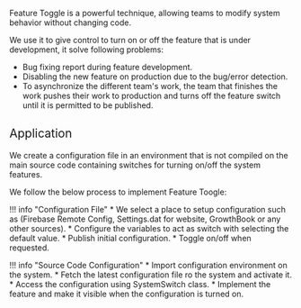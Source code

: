 Feature Toggle is a powerful technique, allowing teams to modify system behavior without changing code.

We use it to give control to turn on or off the feature that is under development, it solve following problems:

* Bug fixing report during feature development.
* Disabling the new feature on production due to the bug/error detection.
* To asynchronize the different team's work, the team that finishes the work pushes their work to production and turns off the feature switch until it is permitted to be published.
  
## <span style="font-weight:400;">Application</span>
We create a configuration file in an environment that is not compiled on the main source code containing switches for turning on/off the system features.

We follow the below process to implement Feature Toogle:  
 
!!! info "Configuration File"
	* We select a place to setup configuration such as (Firebase Remote Config, Settings.dat for website, GrowthBook or any other sources).
	* Configure the variables to act as switch with selecting the default value.
	* Publish initial configuration.
	* Toggle on/off when requested.
 

!!! info "Source Code Configuration"
	* Import configuration environment on the system.
	* Fetch the latest configuration file ro the system and activate it.
	* Access the configuration using SystemSwitch class.
	* Implement the feature and make it visible when the configuration is turned on.
 